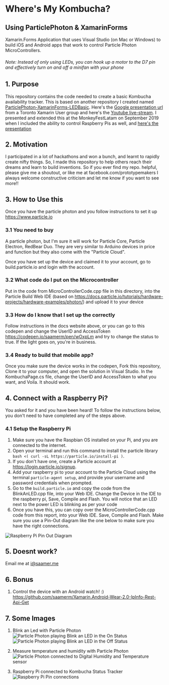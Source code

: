 # Where's My Kombucha?
## Using ParticlePhoton & XamarinForms
Xamarin.Forms Application that uses Visual Studio (on Mac or Windows) to build iOS and Android apps that work to control Particle Photon MicroControllers.
###### Note: Instead of only using LEDs, you can hook up a motor to the D7 pin and effectively turn on and off a minifan with your phone

## 1. Purpose
This repository contains the code needed to create a basic Kombucha availability tracker. This is based on another repository I created named [ParticlePhoton-XamarinForms-LEDBasic](https://github.com/saamerm/ParticlePhoton-XamarinForms-LEDBasic). Here's the [Google presentation url](https://goo.gl/jMipmg) from a Toronto Xamarin User group and here's the [Youtube live-stream](https://goo.gl/CSwJ6f). I presented and extended this at the MonkeyFestLatam on September 2019 when I included the ability to control Raspberry Pis as well, and [here's the presentation](https://tinyurl.com/y2she93s)

## 2. Motivation
I participated in a lot of hackathons and won a bunch, and learnt to rapidly create nifty things. So, I made this repository to help others reach their dreams and learn to build inventions.
So if you ever find my repo. helpful, please give me a shoutout, or like me at facebook.com/prototypemakers
I always welcome constructive criticism and let me know if you want to see more!!

## 3. How to Use this
Once you have the particle photon and you follow instructions to set it up https://www.particle.io
### 3.1 You need to buy
A particle photon, but I'm sure it will work for Particle Core, Particle Electron, RedBear Duo.
They are very similar to Arduino devices in price and function but they also come with the "Particle Cloud".

Once you have set up the device and claimed it to your account, go to build.particle.io and login with the account.

### 3.2 What code do I put on the Microcontroller
Put in the code from MicroControllerCode.cpp file in this directory, into the Particle Build Web IDE (based on https://docs.particle.io/tutorials/hardware-projects/hardware-examples/photon/) and upload it to your device

### 3.3 How do I know that I set up the correctly
Follow instructions in the docs website above, or you can go to this codepen and change the UserID and AccessToken https://codepen.io/saamerm/pen/wOxpLm and try to change the status to true. If the light goes on, you're in business.

### 3.4 Ready to build that mobile app?
Once you make sure the device works in the codepen, Fork this repository, Clone it to your computer, and open the solution in Visual Studio.
In the KombuchaPage.cs file, change the UserID and AccessToken to what you want, and Voila. It should work.

## 4. Connect with a Raspberry Pi?
You asked for it and you have been heard! To follow the instructions below, you don't need to have completed any of the steps above.
### 4.1 Setup the Raspberry Pi
1. Make sure you have the Raspbian OS installed on your Pi, and you are connected to the internet. 
2. Open your terminal and run this command to install the particle library `bash <( curl -sL https://particle.io/install-pi )`. 
3. If you don't have one, create a Particle account at https://login.particle.io/signup.
4. Add your raspberry pi to your account to the Particle Cloud using the terminal `particle-agent setup`, and provide your username and password credentials when prompted.
5. Go to the `build.particle.io` and copy the code from the BlinkAnLED.cpp file, into your Web IDE. Change the Device in the IDE to the raspberry pi, Save, Compile and Flash. You will notice that an LED next to the power LED is blinking as per your code
6. Once you have this, you can copy over the MicroControllerCode.cpp code from this report, into your Web IDE. Save, Compile and Flash. Make sure you use a Pin-Out diagram like the one below to make sure you have the right connections.

![Raspberry Pi Pin Out Diagram](ScreenshotsAndImages/pi-pinout-diagram.png)


## 5. Doesnt work?
Email me at i@saamer.me

## 6. Bonus

1. Control the device with an Android watch! :) https://github.com/saamerm/Xamarin.Android-Wear-2.0-IpInfo-Rest-Api-Get

## 7. Some Images

1. Blink an Led with Particle Photon
![Particle Photon playing Blink an LED in the On Status](ScreenshotsAndImages/IMG_0822.JPG)
![Particle Photon playing Blink an LED in the Off Status](ScreenshotsAndImages/IMG_0824.JPG)

2. Measure temperature and humidity with Particle Photon ![Particle Photon connected to Digital Humidity and Temperature sensor](ScreenshotsAndImages/IMG_0808.JPG)

3. Raspberry Pi connected to Kombucha Status Tracker ![Raspberry Pi Pin connections](ScreenshotsAndImages/IMG_8805.JPG)